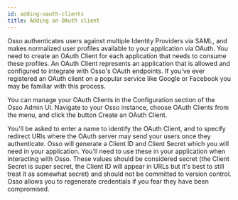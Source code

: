 ```yaml
---
id: adding-oauth-clients
title: Adding an OAuth client
---
```

Osso authenticates users against multiple Identity Providers via SAML, and makes normalized user profiles available to your application via OAuth. You need to create an OAuth Client for each application that needs to consume these profiles. An OAuth Client represents an application that is allowed and configured to integrate with Osso's OAuth endpoints. If you've ever registered an OAuth client on a popular service like Google or Facebook you may be familiar with this process.

You can manage your OAuth Clients in the Configuration section of the Osso Admin UI. Navigate to your Osso instance, choose OAuth Clients from the menu, and click the button Create an OAuth Client.

You'll be asked to enter a name to identify the OAuth Client, and to specify redirect URIs where the OAuth server may send your users once they authenticate. Osso will generate a Client ID and Client Secret which you will need in your application. You'll need to use these in your application when interacting with Osso. These values should be considered secret (the Client Secret is super secret, the Client ID will appear in URLs but it's best to still treat it as somewhat secret) and should not be committed to version control. Osso allows you to regenerate credentials if you fear they have been compromised.
